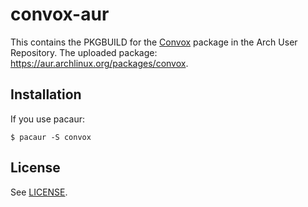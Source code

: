 # convox-aur

This contains the PKGBUILD for the [Convox](https://convox.com/) package in the
Arch User Repository. The uploaded package:
https://aur.archlinux.org/packages/convox.

## Installation

If you use pacaur:

    $ pacaur -S convox

## License

See [LICENSE](LICENSE).

